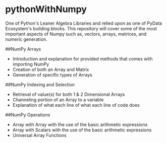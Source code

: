 # pythonWithNumpy
One of Python's Leaner Algebra Libraries and relied upon as one of PyData Ecosystem's building blocks.
This repository will cover some of the most important aspects of Numpy such as,
vectors, arrays, matrices, and numeric generation.

##NumPy Arrays
- Introduction and explanation for provided methods that comes with importing NumPy
- Creation of both an Array and Matrix
- Generation of specific types of Arrays

##NumPy Indexing and Selection
- Retrieval of value(s) for both 1 & 2 Dimensional Arrays
- Channeling portion of an Array to a variable
- Explanation of what each line of what each line of code does

##NumPy Operations
- Array with Array with the use of the basic arithmetic expressions
- Array with Scalars with the use of the basic arithmetic expressions
- Universal Array Functions